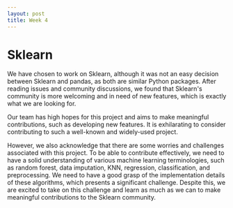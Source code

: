 ```yaml
---
layout: post
title: Week 4
---
```


# Sklearn

We have chosen to work on Sklearn, although it was not an easy decision between Sklearn and pandas, as both are similar Python packages. After reading issues and community discussions, we found that Sklearn's community is more welcoming and in need of new features, which is exactly what we are looking for.

<!--more-->

Our team has high hopes for this project and aims to make meaningful contributions, such as developing new features. It is exhilarating to consider contributing to such a well-known and widely-used project.

However, we also acknowledge that there are some worries and challenges associated with this project. To be able to contribute effectively, we need to have a solid understanding of various machine learning terminologies, such as random forest, data imputation, KNN, regression, classification, and preprocessing. We need to have a good grasp of the implementation details of these algorithms, which presents a significant challenge. Despite this, we are excited to take on this challenge and learn as much as we can to make meaningful contributions to the Sklearn community.
